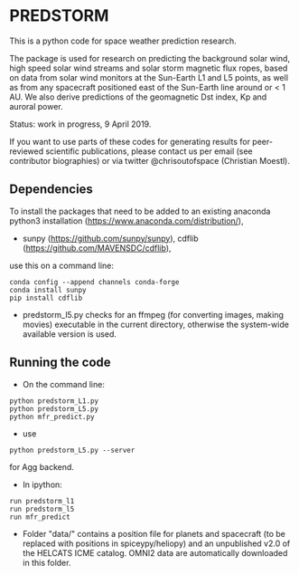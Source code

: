 # PREDSTORM

This is a python code for space weather prediction research.

The package is used for research on predicting the background solar wind, 
high speed solar wind streams and solar storm magnetic flux ropes, 
based on data from solar wind monitors at the Sun-Earth L1 and L5 points, 
as well as from any spacecraft positioned east of the Sun-Earth line around or < 1 AU.
We also derive predictions of the geomagnetic Dst index, Kp and auroral power.

Status: work in progress, 9 April 2019.

If you want to use parts of these codes for generating results for 
peer-reviewed scientific publications, please contact us per email (see contributor biographies)
or via twitter @chrisoutofspace (Christian Moestl).

## Dependencies

To install the packages that need to be added to an existing anaconda python3 installation (https://www.anaconda.com/distribution/), 

* sunpy (https://github.com/sunpy/sunpy), cdflib (https://github.com/MAVENSDC/cdflib),

use this on a command line:

```
conda config --append channels conda-forge
conda install sunpy
pip install cdflib
```

* predstorm_l5.py checks for an ffmpeg (for converting images, making movies) executable 
in the current directory, otherwise the system-wide available version is used.

## Running the code

* On the command line:

```
python predstorm_L1.py
python predstorm_L5.py
python mfr_predict.py
```

* use 
```
python predstorm_L5.py --server 
```
for Agg backend. 

* In ipython:

```
run predstorm_l1
run predstorm_l5
run mfr_predict
```



* Folder "data/" contains a position file for planets and spacecraft 
(to be replaced with positions in spiceypy/heliopy) and an unpublished v2.0 of the HELCATS ICME catalog.
OMNI2 data are automatically downloaded in this folder.


